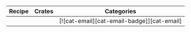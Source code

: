 | Recipe | Crates | Categories |
|--------|--------|------------|
|  |  | [![cat-email][cat-email-badge]][cat-email] |
